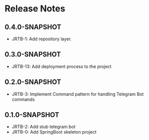# Release Notes

## 0.4.0-SNAPSHOT

* JRTB-1: Add repository layer.

## 0.3.0-SNAPSHOT

* JRTB-13: Add deployment process to the project

## 0.2.0-SNAPSHOT

* JRTB-3: Implement Command pattern for handling Telegram Bot commands

## 0.1.0-SNAPSHOT

* JRTB-2: Add stub telegram bot
* JRTB-0: Add SpringBoot skeleton project
